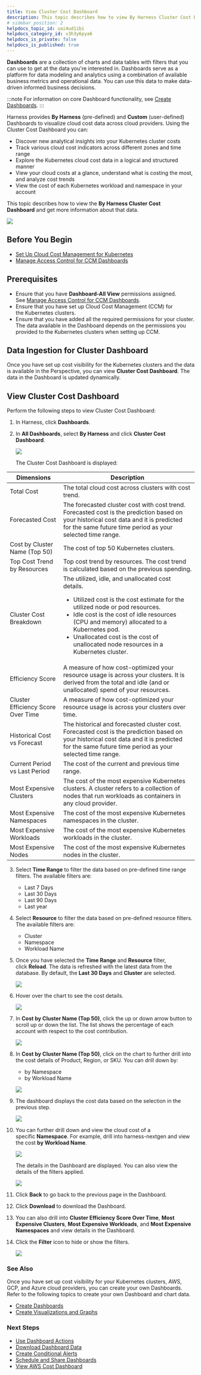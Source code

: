 ```yaml
---
title: View Cluster Cost Dashboard
description: This topic describes how to view By Harness Cluster Cost Dashboard and get more information about that data.
# sidebar_position: 2
helpdocs_topic_id: uai4ud1ibi
helpdocs_category_id: v3h3y6pya6
helpdocs_is_private: false
helpdocs_is_published: true
---
```


**Dashboards** are a collection of charts and data tables with filters that you can use to get at the data you're interested in. Dashboards serve as a platform for data modeling and analytics using a combination of available business metrics and operational data. You can use this data to make data-driven informed business decisions.


:::note
For information on core Dashboard functionality, see [Create Dashboards](../../../../platform/18_Dashboards/create-dashboards.md).
:::

Harness provides **By Harness** (pre-defined) and **Custom** (user-defined) Dashboards to visualize cloud cost data across cloud providers. Using the Cluster Cost Dashboard you can:

* Discover new analytical insights into your Kubernetes cluster costs
* Track various cloud cost indicators across different zones and time range
* Explore the Kubernetes cloud cost data in a logical and structured manner
* View your cloud costs at a glance, understand what is costing the most, and analyze cost trends
* View the cost of each Kubernetes workload and namespace in your account

This topic describes how to view the **By Harness Cluster Cost Dashboard** and get more information about that data.

![](./static/cluster-cost-dashboard-63.png)

## Before You Begin

* [Set Up Cloud Cost Management for Kubernetes](../../../1-onboard-with-cloud-cost-management/set-up-cloud-cost-management/set-up-cost-visibility-for-kubernetes.md)
* [Manage Access Control for CCM Dashboards](../access-control/manage-access-control-for-ccm-dashboards.md)

## Prerequisites

* Ensure that you have **Dashboard-All View** permissions assigned. See [Manage Access Control for CCM Dashboards](../access-control/manage-access-control-for-ccm-dashboards.md).
* Ensure that you have set up Cloud Cost Management (CCM) for the Kubernetes clusters.
* Ensure that you have added all the required permissions for your cluster. The data available in the Dashboard depends on the permissions you provided to the Kubernetes clusters when setting up CCM.

## Data Ingestion for Cluster Dashboard

Once you have set up cost visibility for the Kubernetes clusters and the data is available in the Perspective, you can view **Cluster Cost Dashboard**. The data in the Dashboard is updated dynamically.

## View Cluster Cost Dashboard

Perform the following steps to view Cluster Cost Dashboard:

1. In Harness, click **Dashboards**.
2. In **All Dashboards**, select **By Harness** and click **Cluster Cost Dashboard**.
   
     ![](./static/cluster-cost-dashboard-64.png)
   
   The Cluster Cost Dashboard is displayed:  

| **Dimensions** | **Description** |
| --- | --- |
| Total Cost | The total cloud cost across clusters with cost trend. |
| Forecasted Cost | The forecasted cluster cost with cost trend. Forecasted cost is the prediction based on your historical cost data and it is predicted for the same future time period as your selected time range. |
| Cost by Cluster Name (Top 50) | The cost of top 50 Kubernetes clusters. |
| Top Cost Trend by Resources | Top cost trend by resources. The cost trend is calculated based on the previous spending. |
| Cluster Cost Breakdown | The utilized, idle, and unallocated cost details. <ul><li>Utilized cost is the cost estimate for the utilized node or pod resources.</li><li> Idle cost is the cost of idle resources (CPU and memory) allocated to a Kubernetes pod.</li><li> Unallocated cost is the cost of unallocated node resources in a Kubernetes cluster.</li></ul> |
| Efficiency Score | A measure of how cost-optimized your resource usage is across your clusters. It is derived from the total and idle (and or unallocated) spend of your resources. |
| Cluster Efficiency Score Over Time | A measure of how cost-optimized your resource usage is across your clusters over time. |
| Historical Cost vs Forecast | The historical and forecasted cluster cost. Forecasted cost is the prediction based on your historical cost data and it is predicted for the same future time period as your selected time range. |
| Current Period vs Last Period | The cost of the current and previous time range. |
| Most Expensive Clusters | The cost of the most expensive Kubernetes clusters. A cluster refers to a collection of nodes that run workloads as containers in any cloud provider. |
| Most Expensive Namespaces | The cost of the most expensive Kubernetes namespaces in the cluster.  |
| Most Expensive Workloads | The cost of the most expensive Kubernetes workloads in the cluster. |
| Most Expensive Nodes | The cost of the most expensive Kubernetes nodes in the cluster. |
3. Select **Time Range** to filter the data based on pre-defined time range filters. The available filters are:
	* Last 7 Days
	* Last 30 Days
	* Last 90 Days
	* Last year
4. Select **Resource** to filter the data based on pre-defined resource filters. The available filters are:
	* Cluster
	* Namespace
	* Workload Name
5. Once you have selected the **Time Range** and **Resource** filter, click **Reload**. The data is refreshed with the latest data from the database. By default, the **Last 30 Days** and **Cluster** are selected.
   
     ![](./static/cluster-cost-dashboard-65.png)
6. Hover over the chart to see the cost details.
   
     ![](./static/cluster-cost-dashboard-66.png)
7. In **Cost by Cluster Name (Top 50)**, click the up or down arrow button to scroll up or down the list. The list shows the percentage of each account with respect to the cost contribution.
   
     ![](./static/cluster-cost-dashboard-67.png)
8. In **Cost by Cluster Name (Top 50)**, click on the chart to further drill into the cost details of Product, Region, or SKU. You can drill down by:
	* by Namespace
	* by Workload Name
 
   ![](./static/cluster-cost-dashboard-68.png)
9. The dashboard displays the cost data based on the selection in the previous step.
    
	  ![](./static/cluster-cost-dashboard-69.png)
10. You can further drill down and view the cloud cost of a specific **Namespace**. For example, drill into harness-nextgen and view the cost **by Workload Name**.
    
	  ![](./static/cluster-cost-dashboard-70.png)

	The details in the Dashboard are displayed. You can also view the details of the filters applied.
	  
	
	  ![](./static/cluster-cost-dashboard-71.png)
11. Click **Back** to go back to the previous page in the Dashboard.
12. Click **Download** to download the Dashboard. 
13. You can also drill into **Cluster Efficiency Score Over Time**, **Most Expensive Clusters**, **Most Expensive Workloads**, and **Most Expensive Namespaces** and view details in the Dashboard.
14. Click the **Filter** icon to hide or show the filters.
    
	  ![](./static/cluster-cost-dashboard-72.png)

### See Also

Once you have set up cost visibility for your Kubernetes clusters, AWS, GCP, and Azure cloud providers, you can create your own Dashboards. Refer to the following topics to create your own Dashboard and chart data.

* [Create Dashboards](../../../../platform/18_Dashboards/create-dashboards.md)
* [Create Visualizations and Graphs](../../../../platform/18_Dashboards/create-visualizations-and-graphs.md)

### Next Steps

* [Use Dashboard Actions](../../../../platform/18_Dashboards/use-dashboard-actions.md)
* [Download Dashboard Data](../../../../platform/18_Dashboards/download-dashboard-data.md)
* [Create Conditional Alerts](../../../../platform/18_Dashboards/create-conditional-alerts.md)
* [Schedule and Share Dashboards](../../../../platform/18_Dashboards/share-dashboards.md)
* [View AWS Cost Dashboard](aws-dashboard.md)


